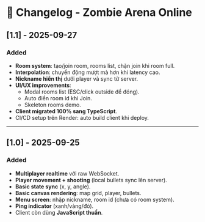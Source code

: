 # 📜 Changelog - Zombie Arena Online

## [1.1] - 2025-09-27
### Added
- **Room system**: tạo/join room, rooms list, chặn join khi room full.
- **Interpolation**: chuyển động mượt mà hơn khi latency cao.
- **Nickname hiển thị** dưới player và sync từ server.
- **UI/UX improvements**:
  - Modal rooms list (ESC/click outside để đóng).
  - Auto điền room id khi Join.
  - Skeleton rooms demo.
- **Client migrated 100% sang TypeScript**.
- CI/CD setup trên Render: auto build client khi deploy.

---

## [1.0] - 2025-09-25
### Added
- **Multiplayer realtime** với raw WebSocket.
- **Player movement + shooting** (local bullets sync lên server).
- **Basic state sync** (x, y, angle).
- **Basic canvas rendering**: map grid, player, bullets.
- **Menu screen**: nhập nickname, room id (chưa có room system).
- **Ping indicator** (xanh/vàng/đỏ).
- Client còn dùng **JavaScript thuần**.